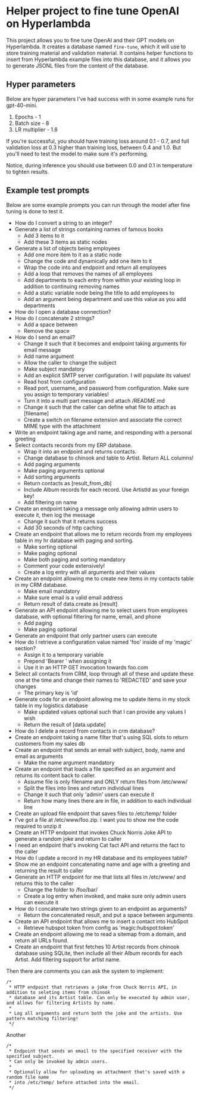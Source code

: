 # Helper project to fine tune OpenAI on Hyperlambda

This project allows you to fine tune OpenAI and their GPT models on Hyperlambda. It creates a database named `fine-tune`, which it will use to store training material and validation material. It contains helper functions to insert from Hyperlambda example files into this database, and it allows you to generate JSONL files from the content of the database.

## Hyper parameters

Below are hyper parameters I've had success with in some example runs for gpt-40-mini.

1. Epochs - 1
2. Batch size - 8
3. LR multiplier - 1.8

If you're successful, you should have training loss around 0.1 - 0.7, and full validation loss at 0.3 higher than training loss, between 0.4 and 1.0. But you'll need to test the model to make sure it's performing.

Notice, during inference you should use between 0.0 and 0.1 in temperature to tighten results.

## Example test prompts

Below are some example prompts you can run through the model after fine tuning is done to test it.

* How do I convert a string to an integer?
* Generate a list of strings containing names of famous books
  - Add 3 items to it
  - Add these 3 items as static nodes
* Generate a list of objects being employees
  - Add one more item to it as a static node
  - Change the code and dynamically add one item to it
  - Wrap the code into and endpoint and return all employees
  - Add a loop that removes the names of all employees
  - Add departments to each entry from within your existing loop in addition to continuing removing names
  - Add a static variable node being the title to add employees to
  - Add an argument being department and use this value as you add departments
* How do I open a database connection?
* How do I concatenate 2 strings?
  - Add a space between
  - Remove the space
* How do I send an email?
  - Change it such that it becomes and endpoint taking arguments for email message
  - Add name argument
  - Allow the caller to change the subject
  - Make subject mandatory
  - Add an explicit SMTP server configuration. I will populate its values!
  - Read host from configuration
  - Read port, username, and password from configuration. Make sure you assign to temporary variables!
  - Turn it into a multi part message and attach /README.md
  - Change it such that the caller can define what file to attach as [filename]
  - Create a switch on filename extension and associate the correct MIME type with the attachment
* Write an endpoint taking age and name, and responding with a personal greeting
* Select contacts records from my ERP database.
  - Wrap it into an endpoint and returns contacts.
  - Change database to chinook and table to Artist. Return ALL columns!
  - Add paging arguments
  - Make paging arguments optional
  - Add sorting arguments
  - Return contacts as [result_from_db]
  - Include Album records for each record. Use ArtistId as your foreign key!
  - Add filtering on name
* Create an endpoint taking a message only allowing admin users to execute it, then log the message
  - Change it such that it returns success
  - Add 30 seconds of http caching
* Create an endpoint that allows me to return records from my employees table in my hr database with paging and sorting.
  - Make sorting optional
  - Make paging optional
  - Make both paging and sorting mandatory
  - Comment your code extensively!
  - Create a log entry with all arguments and their values
* Create an endpoint allowing me to create new items in my contacts table in my CRM database.
  - Make email mandatory
  - Make sure email is a valid email address
  - Return result of data.create as [result]
* Generate an API endpoint allowing me to select users from employees database, with optional filtering for name, email, and phone
  - Add paging
  - Make paging optional
* Generate an endpoint that only partner users can execute
* How do I retrieve a configuration value named 'foo' inside of my 'magic' section?
  - Assign it to a temporary variable
  - Prepend 'Bearer ' when assigning it
  - Use it in an HTTP GET invocation towards foo.com
* Select all contacts from CRM, loop through all of these and update these one at the time and change their names to 'REDACTED' and save your changes
  - The primary key is 'id'
* Generate code for an endpoint allowing me to update items in my stock table in my logistics database
  - Make updated values optional such that I can provide any values I wish
  - Return the result of [data.update]
* How do I delete a record from contacts in crm database?
* Create an endpoint taking a name filter that's using SQL slots to return customers from my sales db
* Create an endpoint that sends an email with subject, body, name and email as arguments
  - Make the name argument mandatory
* Create an endpoint that loads a file specified as an argument and returns its content back to caller.
  - Assume file is only filename and ONLY return files from /etc/www/
  - Split the files into lines and return individual lines
  - Change it such that only 'admin' users can execute it
  - Return how many lines there are in file, in addition to each individual line
* Create an upload file endpoint that saves files to /etc/temp/ folder
* I've got a file at /etc/www/foo.zip. I want you to show me the code required to unzip it
* Create an HTTP endpoint that invokes Chuck Norris Joke API to generate a random joke and return to caller
* I need an endpoint that's invoking Cat fact API and returns the fact to the caller
* How do I update a record in my HR database and its employees table?
* Show me an endpoint concatenating name and age with a greeting and returning the result to caller
* Generate an HTTP endpoint for me that lists all files in /etc/www/ and returns this to the caller
  - Change the folder to /foo/bar/
  - Create a log entry when invoked, and make sure only admin users can execute it
* How do I concatenate two strings given to an endpoint as arguments?
  - Return the concatenated result, and put a space between arguments
* Create an API endpoint that allows me to insert a contact into HubSpot
  - Retrieve hubspot token from config as 'magic:hubspot:token'
* Create an endpoint allowing me to read a sitemap from a domain, and return all URLs found.
* Create an endpoint that first fetches 10 Artist records from chinook database using SQLite, then include all their Album records for each Artist. Add filtering support for artist name.

Then there are comments you can ask the system to implement:

```plaintext
/*
 * HTTP endpoint that retrieves a joke from Chuck Norris API, in addition to seleting items from chinook
 * database and its Artist table. Can only be executed by admin user, and allows for filtering Artists by name.
 *
 * Log all arguments and return both the joke and the artists. Use pattern matching filtering!
 */
```

Another

```plaintext
/*
 * Endpoint that sends an email to the specified receiver with the specified subject.
 * Can only be invoked by admin users.
 *
 * Optionally allow for uploading an attachment that's saved with a random file name
 * into /etc/temp/ before attached into the email.
 */
 ```
